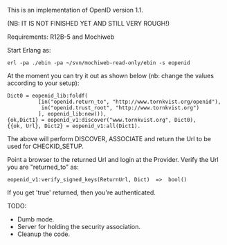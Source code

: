 This is an implementation of OpenID version 1.1.

(NB: IT IS NOT FINISHED YET AND STILL VERY ROUGH!)

Requirements: R12B-5 and Mochiweb

Start Erlang as:

    erl -pa ./ebin -pa ~/svn/mochiweb-read-only/ebin -s eopenid
    
At the moment you can try it out as shown below (nb: change the values
according to your setup):

    Dict0 = eopenid_lib:foldf(
              [in("openid.return_to", "http://www.tornkvist.org/openid"),
               in("openid.trust_root", "http://www.tornkvist.org")
              ], eopenid_lib:new()),
    {ok,Dict1} = eopenid_v1:discover("www.tornkvist.org", Dict0),
    {{ok, Url}, Dict2} = eopenid_v1:all(Dict1).


The above will perform DISCOVER, ASSOCIATE and return the Url to 
be used for CHECKID_SETUP.

Point a browser to the returned Url and login at the Provider.
Verify the Url you are "returned_to" as:

    eopenid_v1:verify_signed_keys(ReturnUrl, Dict)  =>  bool()

If you get 'true' returned, then you're authenticated.


TODO:

* Dumb mode.
* Server for holding the security association.
* Cleanup the code.





